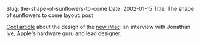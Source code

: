 Slug: the-shape-of-sunflowers-to-come
Date: 2002-01-15
Title: The shape of sunflowers to come
layout: post

<a href="http://news.independent.co.uk/digital/features/story.jsp?story=114276">Cool article</a> about the design of the <a href="http://www.apple.com/imac/">new iMac</a>: an interview with Jonathan Ive, Apple&#39;s hardware guru and lead designer.
